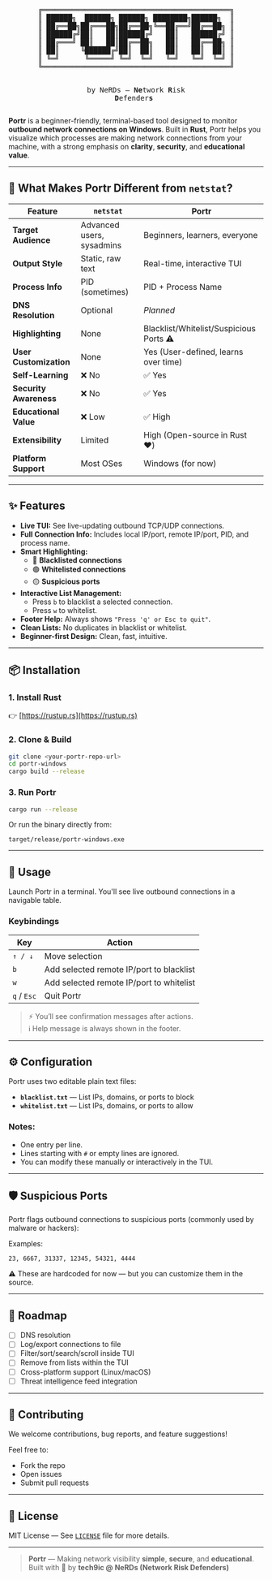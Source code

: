 <div align="center">
<pre>
╔════════════════════════════════════════════╗
║ ██████╗  ██████╗ ██████╗ ████████╗██████╗  ║
║ ██╔══██╗██╔═══██╗██╔══██╗╚══██╔══╝██╔══██╗ ║
║ ██████╔╝██║   ██║██████╔╝   ██║   ██████╔╝ ║
║ ██╔═══╝ ██║   ██║██╔══██╗   ██║   ██╔══██╗ ║
║ ██║     ╚██████╔╝██║  ██║   ██║   ██║  ██║ ║
║ ╚═╝      ╚═════╝ ╚═╝  ╚═╝   ╚═╝   ╚═╝  ╚═╝ ║
╚════════════════════════════════════════════╝

   by NeRDs — **Ne**twork **R**isk **D**efender**s**
</pre>
</div>


**Portr** is a beginner-friendly, terminal-based tool designed to monitor **outbound network connections on Windows**. Built in **Rust**, Portr helps you visualize which processes are making network connections from your machine, with a strong emphasis on **clarity**, **security**, and **educational value**.

---

## 🚦 What Makes Portr Different from `netstat`?

| Feature                | `netstat`                 | **Portr**                               |
| ---------------------- | ------------------------- | --------------------------------------- |
| **Target Audience**    | Advanced users, sysadmins | Beginners, learners, everyone           |
| **Output Style**       | Static, raw text          | Real-time, interactive TUI              |
| **Process Info**       | PID (sometimes)           | PID + Process Name                      |
| **DNS Resolution**     | Optional                  | _Planned_                               |
| **Highlighting**       | None                      | Blacklist/Whitelist/Suspicious Ports ⚠️ |
| **User Customization** | None                      | Yes (User-defined, learns over time)    |
| **Self-Learning**      | ❌ No                     | ✅ Yes                                  |
| **Security Awareness** | ❌ No                     | ✅ Yes                                  |
| **Educational Value**  | ❌ Low                    | ✅ High                                 |
| **Extensibility**      | Limited                   | High (Open-source in Rust ❤️)           |
| **Platform Support**   | Most OSes                 | Windows (for now)                       |

---

## ✨ Features

- **Live TUI:** See live-updating outbound TCP/UDP connections.
- **Full Connection Info:** Includes local IP/port, remote IP/port, PID, and process name.
- **Smart Highlighting:**
  - 🔴 **Blacklisted connections**
  - 🟢 **Whitelisted connections**
  - 🟡 **Suspicious ports**
- **Interactive List Management:**
  - Press `b` to blacklist a selected connection.
  - Press `w` to whitelist.
- **Footer Help:** Always shows `"Press 'q' or Esc to quit"`.
- **Clean Lists:** No duplicates in blacklist or whitelist.
- **Beginner-first Design:** Clean, fast, intuitive.

---

## 📦 Installation

### 1. Install Rust

👉 [https://rustup.rs](https://rustup.rs)

### 2. Clone & Build

```sh
git clone <your-portr-repo-url>
cd portr-windows
cargo build --release
```

### 3. Run Portr

```sh
cargo run --release
```

Or run the binary directly from:

```
target/release/portr-windows.exe
```

---

## 🚀 Usage

Launch Portr in a terminal. You'll see live outbound connections in a navigable table.

### Keybindings

| Key         | Action                                   |
| ----------- | ---------------------------------------- |
| `↑ / ↓`     | Move selection                           |
| `b`         | Add selected remote IP/port to blacklist |
| `w`         | Add selected remote IP/port to whitelist |
| `q` / `Esc` | Quit Portr                               |

> ⚡ You’ll see confirmation messages after actions.  
> ℹ️ Help message is always shown in the footer.

---

## ⚙️ Configuration

Portr uses two editable plain text files:

- **`blacklist.txt`** — List IPs, domains, or ports to block
- **`whitelist.txt`** — List IPs, domains, or ports to allow

### Notes:

- One entry per line.
- Lines starting with `#` or empty lines are ignored.
- You can modify these manually or interactively in the TUI.

---

## 🛡️ Suspicious Ports

Portr flags outbound connections to suspicious ports (commonly used by malware or hackers):

Examples:

```
23, 6667, 31337, 12345, 54321, 4444
```

⚠️ These are hardcoded for now — but you can customize them in the source.

---

## 📝 Roadmap

- [ ] DNS resolution
- [ ] Log/export connections to file
- [ ] Filter/sort/search/scroll inside TUI
- [ ] Remove from lists within the TUI
- [ ] Cross-platform support (Linux/macOS)
- [ ] Threat intelligence feed integration

---

## 🤝 Contributing

We welcome contributions, bug reports, and feature suggestions!

Feel free to:

- Fork the repo
- Open issues
- Submit pull requests

---

## 📄 License

MIT License — See [`LICENSE`](LICENSE) file for more details.

---

> **Portr** — Making network visibility **simple**, **secure**, and **educational**.  
> Built with 💛 by **tech9ic @ NeRDs (Network Risk Defenders)**
